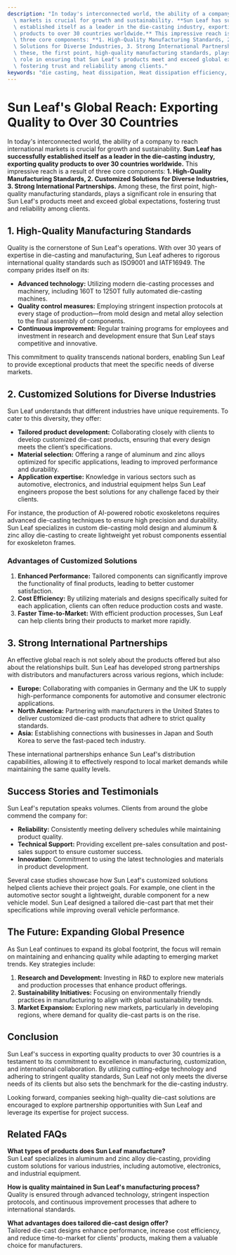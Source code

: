 ```yaml
---
description: "In today's interconnected world, the ability of a company to reach international\
  \ markets is crucial for growth and sustainability. **Sun Leaf has successfully\
  \ established itself as a leader in the die-casting industry, exporting quality\
  \ products to over 30 countries worldwide.** This impressive reach is a result of\
  \ three core components: **1. High-Quality Manufacturing Standards, 2. Customized\
  \ Solutions for Diverse Industries, 3. Strong International Partnerships.** Among\
  \ these, the first point, high-quality manufacturing standards, plays a significant\
  \ role in ensuring that Sun Leaf's products meet and exceed global expectations,\
  \ fostering trust and reliability among clients."
keywords: "die casting, heat dissipation, Heat dissipation efficiency, Die-casting process"
---
```

# Sun Leaf's Global Reach: Exporting Quality to Over 30 Countries

In today's interconnected world, the ability of a company to reach international markets is crucial for growth and sustainability. **Sun Leaf has successfully established itself as a leader in the die-casting industry, exporting quality products to over 30 countries worldwide.** This impressive reach is a result of three core components: **1. High-Quality Manufacturing Standards, 2. Customized Solutions for Diverse Industries, 3. Strong International Partnerships.** Among these, the first point, high-quality manufacturing standards, plays a significant role in ensuring that Sun Leaf's products meet and exceed global expectations, fostering trust and reliability among clients.

## **1. High-Quality Manufacturing Standards**

Quality is the cornerstone of Sun Leaf's operations. With over 30 years of expertise in die-casting and manufacturing, Sun Leaf adheres to rigorous international quality standards such as ISO9001 and IATF16949. The company prides itself on its:

- **Advanced technology:** Utilizing modern die-casting processes and machinery, including 160T to 1250T fully automated die-casting machines.
- **Quality control measures:** Employing stringent inspection protocols at every stage of production—from mold design and metal alloy selection to the final assembly of components.
- **Continuous improvement:** Regular training programs for employees and investment in research and development ensure that Sun Leaf stays competitive and innovative.

This commitment to quality transcends national borders, enabling Sun Leaf to provide exceptional products that meet the specific needs of diverse markets. 

## **2. Customized Solutions for Diverse Industries**

Sun Leaf understands that different industries have unique requirements. To cater to this diversity, they offer:

- **Tailored product development:** Collaborating closely with clients to develop customized die-cast products, ensuring that every design meets the client’s specifications.
- **Material selection:** Offering a range of aluminum and zinc alloys optimized for specific applications, leading to improved performance and durability.
- **Application expertise:** Knowledge in various sectors such as automotive, electronics, and industrial equipment helps Sun Leaf engineers propose the best solutions for any challenge faced by their clients.

For instance, the production of AI-powered robotic exoskeletons requires advanced die-casting techniques to ensure high precision and durability. Sun Leaf specializes in custom die-casting mold design and aluminum & zinc alloy die-casting to create lightweight yet robust components essential for exoskeleton frames.

### Advantages of Customized Solutions

1. **Enhanced Performance:** Tailored components can significantly improve the functionality of final products, leading to better customer satisfaction.
2. **Cost Efficiency:** By utilizing materials and designs specifically suited for each application, clients can often reduce production costs and waste.
3. **Faster Time-to-Market:** With efficient production processes, Sun Leaf can help clients bring their products to market more rapidly.

## **3. Strong International Partnerships**

An effective global reach is not solely about the products offered but also about the relationships built. Sun Leaf has developed strong partnerships with distributors and manufacturers across various regions, which include:

- **Europe:** Collaborating with companies in Germany and the UK to supply high-performance components for automotive and consumer electronic applications.
- **North America:** Partnering with manufacturers in the United States to deliver customized die-cast products that adhere to strict quality standards.
- **Asia:** Establishing connections with businesses in Japan and South Korea to serve the fast-paced tech industry.

These international partnerships enhance Sun Leaf's distribution capabilities, allowing it to effectively respond to local market demands while maintaining the same quality levels.

## **Success Stories and Testimonials**

Sun Leaf's reputation speaks volumes. Clients from around the globe commend the company for:

- **Reliability:** Consistently meeting delivery schedules while maintaining product quality.
- **Technical Support:** Providing excellent pre-sales consultation and post-sales support to ensure customer success.
- **Innovation:** Commitment to using the latest technologies and materials in product development.

Several case studies showcase how Sun Leaf's customized solutions helped clients achieve their project goals. For example, one client in the automotive sector sought a lightweight, durable component for a new vehicle model. Sun Leaf designed a tailored die-cast part that met their specifications while improving overall vehicle performance.

## **The Future: Expanding Global Presence**

As Sun Leaf continues to expand its global footprint, the focus will remain on maintaining and enhancing quality while adapting to emerging market trends. Key strategies include:

1. **Research and Development:** Investing in R&D to explore new materials and production processes that enhance product offerings.
2. **Sustainability Initiatives:** Focusing on environmentally friendly practices in manufacturing to align with global sustainability trends.
3. **Market Expansion:** Exploring new markets, particularly in developing regions, where demand for quality die-cast parts is on the rise.

## **Conclusion**

Sun Leaf's success in exporting quality products to over 30 countries is a testament to its commitment to excellence in manufacturing, customization, and international collaboration. By utilizing cutting-edge technology and adhering to stringent quality standards, Sun Leaf not only meets the diverse needs of its clients but also sets the benchmark for the die-casting industry. 

Looking forward, companies seeking high-quality die-cast solutions are encouraged to explore partnership opportunities with Sun Leaf and leverage its expertise for project success.

## Related FAQs

**What types of products does Sun Leaf manufacture?**  
Sun Leaf specializes in aluminum and zinc alloy die-casting, providing custom solutions for various industries, including automotive, electronics, and industrial equipment.

**How is quality maintained in Sun Leaf's manufacturing process?**  
Quality is ensured through advanced technology, stringent inspection protocols, and continuous improvement processes that adhere to international standards.

**What advantages does tailored die-cast design offer?**  
Tailored die-cast designs enhance performance, increase cost efficiency, and reduce time-to-market for clients' products, making them a valuable choice for manufacturers.
